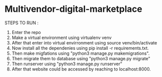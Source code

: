 # Multivendor-digital-marketplace

STEPS TO RUN :

1. Enter the repo
2. Make a virtual environment using virtualenv venv
3. After that enter into virtual envirronment using source venv/bin/activate
4. Now install all the dependenies using pip install -r requirements.txt.
5. Then make migfations using "python3 manage.py makemigrations".
6. Then migrate them to database using "python3 manage.py migrate"
7. Then runserver using "python3 manage.py runserver"
8. After that website could be accessed by reaching to localhost:8000.
